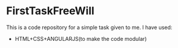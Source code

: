 # FirstTaskFreeWill
 This is a code repository for a simple task given to me. 
 I have used:
+ HTML+CSS+ANGULARJS(to make the code modular)
